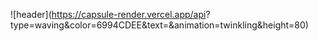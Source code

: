 ![header](https://capsule-render.vercel.app/api?
type=waving&color=6994CDEE&text=&animation=twinkling&height=80)


